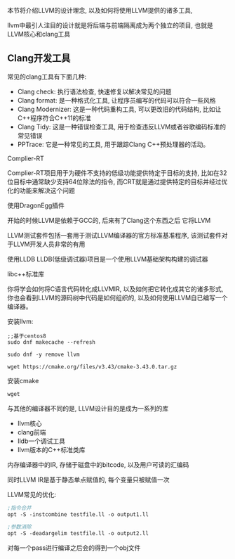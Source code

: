 本节将介绍LLVM的设计理念, 以及如何将使用LLVM提供的诸多工具, 

llvm中最引人注目的设计就是将后端与前端隔离成为两个独立的项目, 也就是LLVM核心和clang工具

## Clang开发工具

常见的clang工具有下面几种:
- Clang check: 执行语法检查, 快速修复以解决常见的问题
- Clang format: 是一种格式化工具, 让程序员编写的代码可以符合一些风格
- Clang Modernizer: 这是一种代码重构工具, 可以更改旧的代码结构, 比如让C++程序符合C++11的标准
- Clang Tidy: 这是一种错误检查工具, 用于检查违反LLVM或者谷歌编码标准的常见错误
- PPTrace: 它是一种常见的工具, 用于跟踪Clang C++预处理器的活动。

Complier-RT

Complier-RT项目用于为硬件不支持的低级功能提供特定于目标的支持, 比如在32位目标中通常缺少支持64位除法的指令, 而CRT就是通过提供特定的目标并经过优化的功能来解决这个问题

使用DragonEgg插件

开始的时候LLVM是依赖于GCC的, 后来有了Clang这个东西之后
它将LLVM

LLVM测试套件包括一套用于测试LLVM编译器的官方标准基准程序, 该测试套件对于LLVM开发人员非常的有用

使用LLDB
LLDB(低级调试器)项目是一个使用LLVM基础架构构建的调试器

libc++标准库




你将学会如何将C语言代码转化成LLVMIR, 以及如何把它转化成其它的诸多形式, 你也会看到LLVM的源码树中代码是如何组织的, 以及如何使用LLVM自已编写一个编译器。

安装llvm:
```linux
;;基于centos8
sudo dnf makecache --refresh

sudo dnf -y remove llvm

wget https://cmake.org/files/v3.43/cmake-3.43.0.tar.gz
```

安装cmake
```llvm
wget 
```


与其他的编译器不同的是, LLVM设计目的是成为一系列的库
- llvm核心
- clang前端
- lldb一个调试工具
- llvm版本的C++标准类库

内存编译器中的IR, 存储于磁盘中的bitcode, 以及用户可读的汇编码

同时LLVM IR是基于静态单点赋值的, 每个变量只被赋值一次

LLVM常见的优化:
```llvm
;指令合并
opt -S -instcombine testfile.ll -o output1.ll

;参数消除
opt -S -deadargelim testfile.ll -o output2.ll
```

对每一个pass进行编译之后会的得到一个obj文件
